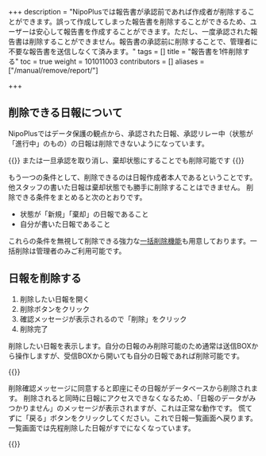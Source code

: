 +++
description = "NipoPlusでは報告書が承認前であれば作成者が削除することができます。誤って作成してしまった報告書を削除することができるため、ユーザーは安心して報告書を作成することができます。ただし、一度承認された報告書は削除することができません。報告書の承認前に削除することで、管理者に不要な報告書を送信しなくて済みます。"
tags = []
title = "報告書を1件削除する"
toc = true
weight = 101011003
contributors = []
aliases = ["/manual/remove/report/"]

+++

## 削除できる日報について

NipoPlusではデータ保護の観点から、承認された日報、承認リレー中（状態が「進行中」のもの）の日報は削除できないようになっています。  

{{<alice pos="right" icon="here">}}
または一旦承認を取り消し、棄却状態にすることでも削除可能です
{{</alice>}}

もう一つの条件として、削除できるのは日報作成者本人であるということです。他スタッフの書いた日報は棄却状態でも勝手に削除することはできません。
削除できる条件をまとめると次のとおりです。

- 状態が「新規」「棄却」の日報であること
- 自分が書いた日報であること

これらの条件を無視して削除できる強力な[一括削除機能](/docs/manual/remove/reportbatch/)も用意しております。一括削除は管理者のみご利用可能です。

## 日報を削除する

1. 削除したい日報を開く
1. 削除ボタンをクリック
1. 確認メッセージが表示されるので「削除」をクリック
1. 削除完了

削除したい日報を表示します。自分の日報のみ削除可能のため通常は送信BOXから操作しますが、受信BOXから開いても自分の日報であれば削除可能です。

{{<appscreen filename="report-delete" title="自分の日報でかつ状態が新規のため削除可能。削除ボタンが表示される"  >}}

削除確認メッセージに同意すると即座にその日報がデータベースから削除されます。
削除されると同時に日報にアクセスできなくなるため、「日報のデータがみつかりません」のメッセージが表示されますが、これは正常な動作です。
慌てずに「戻る」ボタンをクリックしてください。これで日報一覧画面へ戻ります。一覧画面では先程削除した日報がすでになくなっています。

{{<appscreen filename="back" title="日報が削除されたため表示中の日報が読み込みエラーとなる。戻るボタンをクリックして一覧へ戻ります"  >}}
